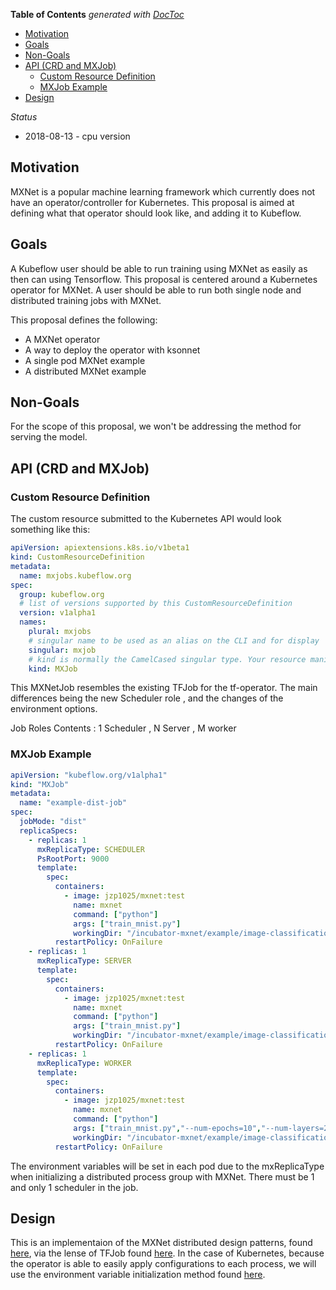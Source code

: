 <!-- START doctoc generated TOC please keep comment here to allow auto update -->
<!-- DON'T EDIT THIS SECTION, INSTEAD RE-RUN doctoc TO UPDATE -->
**Table of Contents**  *generated with [DocToc](https://github.com/thlorenz/doctoc)*

- [Motivation](#motivation)
- [Goals](#goals)
- [Non-Goals](#non-goals)
- [API (CRD and MXJob)](#api-crd-and-MXJob-examples)
  - [Custom Resource Definition](#custom-resource-definition)
  - [MXJob Example](#mxjob-example)
- [Design](#design)

<!-- END doctoc generated TOC please keep comment here to allow auto update -->

_Status_

* 2018-08-13 - cpu version

## Motivation
MXNet is a popular machine learning framework which currently does not have an operator/controller for Kubernetes. This proposal is aimed at defining what that operator should look like, and adding it to Kubeflow.

## Goals
A Kubeflow user should be able to run training using MXNet as easily as then can using Tensorflow.  This proposal is centered around a Kubernetes operator for MXNet. A user should be able to run both single node and distributed training jobs with MXNet.

This proposal defines the following:
- A MXNet operator
- A way to deploy the operator with ksonnet
- A single pod MXNet example
- A distributed MXNet example

## Non-Goals
For the scope of this proposal, we won't be addressing the method for serving the model.

## API (CRD and MXJob)

### Custom Resource Definition
The custom resource submitted to the Kubernetes API would look something like this:
```yaml
apiVersion: apiextensions.k8s.io/v1beta1
kind: CustomResourceDefinition
metadata:
  name: mxjobs.kubeflow.org
spec:
  group: kubeflow.org
  # list of versions supported by this CustomResourceDefinition
  version: v1alpha1
  names:
    plural: mxjobs
    # singular name to be used as an alias on the CLI and for display
    singular: mxjob
    # kind is normally the CamelCased singular type. Your resource manifests use this.
    kind: MXJob

```

This MXNetJob resembles the existing TFJob for the tf-operator.  The main differences being the new Scheduler role , and the changes of the environment options.

Job Roles Contents : 1 Scheduler , N Server , M worker

### MXJob Example
```yaml
apiVersion: "kubeflow.org/v1alpha1"
kind: "MXJob"
metadata:
  name: "example-dist-job"
spec:
  jobMode: "dist"
  replicaSpecs:
    - replicas: 1
      mxReplicaType: SCHEDULER
      PsRootPort: 9000
      template:
        spec:
          containers:
            - image: jzp1025/mxnet:test
              name: mxnet
              command: ["python"]
              args: ["train_mnist.py"]
              workingDir: "/incubator-mxnet/example/image-classification"
          restartPolicy: OnFailure
    - replicas: 1 
      mxReplicaType: SERVER
      template:
        spec:
          containers:
            - image: jzp1025/mxnet:test
              name: mxnet
              command: ["python"]
              args: ["train_mnist.py"]
              workingDir: "/incubator-mxnet/example/image-classification"
          restartPolicy: OnFailure
    - replicas: 1
      mxReplicaType: WORKER
      template:
        spec:
          containers:
            - image: jzp1025/mxnet:test
              name: mxnet
              command: ["python"]
              args: ["train_mnist.py","--num-epochs=10","--num-layers=2","--kv-store=dist_device_sync"]
              workingDir: "/incubator-mxnet/example/image-classification"
          restartPolicy: OnFailure
```

The environment variables will be set in each pod due to the mxReplicaType when initializing a distributed process group with MXNet. There must be 1 and only 1 scheduler in the job.

## Design
This is an implementaion of the MXNet distributed design patterns, found [here](https://mxnet.incubator.apache.org/versions/master/faq/model_parallel_lstm.html), via the lense of TFJob found [here](https://github.com/kubeflow/tf-operator). In the case of Kubernetes, because the operator is able to easily apply configurations to each process, we will use the environment variable initialization method found [here](https://mxnet.incubator.apache.org/versions/master/faq/distributed_training.html).



